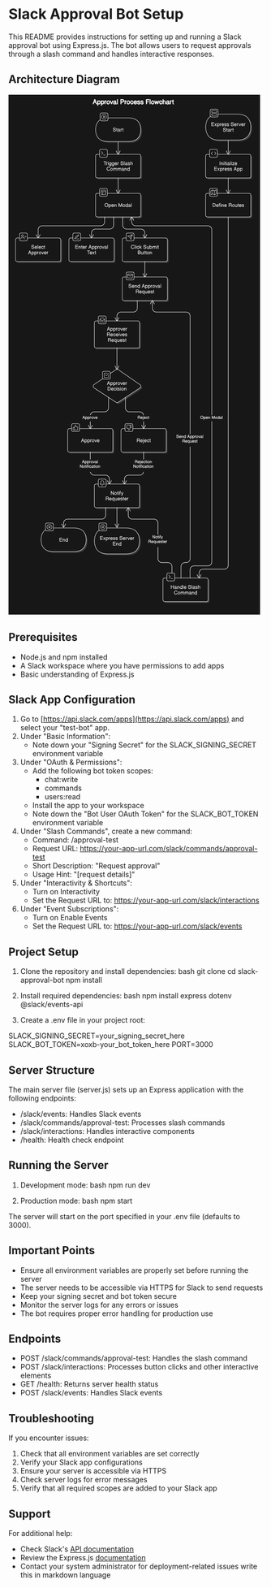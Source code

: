 # Slack Approval Bot Setup
This README provides instructions for setting up and running a Slack approval bot using Express.js. The bot allows users to request approvals through a slash command and handles interactive responses.
## Architecture Diagram
![alt text](./public/draw.png)
## Prerequisites
- Node.js and npm installed
- A Slack workspace where you have permissions to add apps
- Basic understanding of Express.js
## Slack App Configuration
1. Go to [https://api.slack.com/apps](https://api.slack.com/apps) and select your "test-bot" app.
2. Under "Basic Information":
   - Note down your "Signing Secret" for the SLACK_SIGNING_SECRET environment variable
3. Under "OAuth & Permissions":
   - Add the following bot token scopes:
     - chat:write
     - commands
     - users:read
   - Install the app to your workspace
   - Note down the "Bot User OAuth Token" for the SLACK_BOT_TOKEN environment variable
4. Under "Slash Commands", create a new command:
   - Command: /approval-test
   - Request URL: https://your-app-url.com/slack/commands/approval-test
   - Short Description: "Request approval"
   - Usage Hint: "[request details]"
5. Under "Interactivity & Shortcuts":
   - Turn on Interactivity
   - Set the Request URL to: https://your-app-url.com/slack/interactions
6. Under "Event Subscriptions":
   - Turn on Enable Events
   - Set the Request URL to: https://your-app-url.com/slack/events
## Project Setup
1. Clone the repository and install dependencies:
bash
git clone <repository-url>
cd slack-approval-bot
npm install

2. Install required dependencies:
bash
npm install express dotenv @slack/events-api

3. Create a .env file in your project root:

SLACK_SIGNING_SECRET=your_signing_secret_here
SLACK_BOT_TOKEN=xoxb-your_bot_token_here
PORT=3000

## Server Structure
The main server file (server.js) sets up an Express application with the following endpoints:
- /slack/events: Handles Slack events
- /slack/commands/approval-test: Processes slash commands
- /slack/interactions: Handles interactive components
- /health: Health check endpoint
## Running the Server
1. Development mode:
bash
npm run dev

2. Production mode:
bash
npm start

The server will start on the port specified in your .env file (defaults to 3000).
## Important Points
- Ensure all environment variables are properly set before running the server
- The server needs to be accessible via HTTPS for Slack to send requests
- Keep your signing secret and bot token secure
- Monitor the server logs for any errors or issues
- The bot requires proper error handling for production use
## Endpoints
- POST /slack/commands/approval-test: Handles the slash command
- POST /slack/interactions: Processes button clicks and other interactive elements
- GET /health: Returns server health status
- POST /slack/events: Handles Slack events

## Troubleshooting
If you encounter issues:
1. Check that all environment variables are set correctly
2. Verify your Slack app configurations
3. Ensure your server is accessible via HTTPS
4. Check server logs for error messages
5. Verify that all required scopes are added to your Slack app
## Support
For additional help:
- Check Slack's [API documentation](https://api.slack.com/docs)
- Review the Express.js [documentation](https://expressjs.com/)
- Contact your system administrator for deployment-related issues write this in markdown language